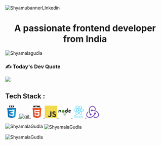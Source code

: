 ![ShyamubannerLInkedin](https://github.com/ShyamalaGudla/ShyamalaGudla/assets/132971431/a0022d7f-831a-49df-8d84-356902f062e3)



<h1 align="center"> A passionate frontend developer from India</h1>

<p align="left"> <img src="https://komarev.com/ghpvc/?username=ShyamalaGudla&label=Profile%20views&color=0e75b6&style=flat" alt="Shyamalagudla" /> </p>

### ✍️ Today's Dev Quote
![](https://quotes-github-readme.vercel.app/api?type=horizontal&theme=radical)


<h2 align="left">Tech Stack :</h3>
<p align="left"> <a href="https://www.w3schools.com/css/" target="_blank" rel="noreferrer"> <img src="https://raw.githubusercontent.com/devicons/devicon/master/icons/css3/css3-original-wordmark.svg" alt="css3" width="40" height="40"/> </a> <a href="https://git-scm.com/" target="_blank" rel="noreferrer"> <img src="https://www.vectorlogo.zone/logos/git-scm/git-scm-icon.svg" alt="git" width="40" height="40"/> </a> <a href="https://www.w3.org/html/" target="_blank" rel="noreferrer"> <img src="https://raw.githubusercontent.com/devicons/devicon/master/icons/html5/html5-original-wordmark.svg" alt="html5" width="40" height="40"/> </a> <a href="https://developer.mozilla.org/en-US/docs/Web/JavaScript" target="_blank" rel="noreferrer"> <img src="https://raw.githubusercontent.com/devicons/devicon/master/icons/javascript/javascript-original.svg" alt="javascript" width="40" height="40"/> </a> <a href="https://nodejs.org" target="_blank" rel="noreferrer"> <img src="https://raw.githubusercontent.com/devicons/devicon/master/icons/nodejs/nodejs-original-wordmark.svg" alt="nodejs" width="40" height="40"/> </a> <a href="https://reactjs.org/" target="_blank" rel="noreferrer"> <img src="https://raw.githubusercontent.com/devicons/devicon/master/icons/react/react-original-wordmark.svg" alt="react" width="40" height="40"/> </a> <a href="https://redux.js.org" target="_blank" rel="noreferrer"> <img src="https://raw.githubusercontent.com/devicons/devicon/master/icons/redux/redux-original.svg" alt="redux" width="40" height="40"/> </a> </p>

<p><img align="left" src="https://github-readme-stats.vercel.app/api/top-langs?username=ShyamalaGudla&show_icons=true&locale=en&layout=compact" alt="ShyamalaGudla" /></p>

<p>&nbsp;<img align="center" src="https://github-readme-stats.vercel.app/api?username=ShyamalaGudla&show_icons=true&locale=en" alt="ShyamalaGudla" /></p>

<p><img align="center" src="https://github-readme-streak-stats.herokuapp.com/?user=ShyamalaGudla&" alt="ShyamalaGudla" /></p>





